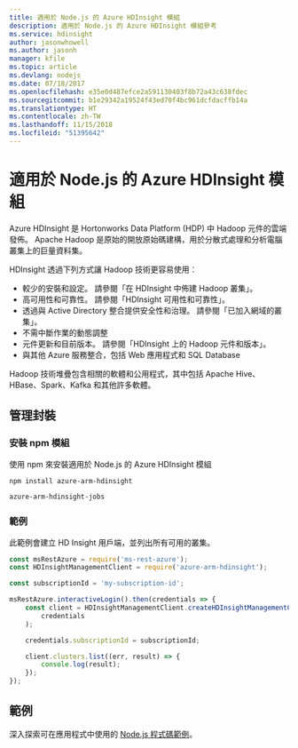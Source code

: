 ```yaml
---
title: 適用於 Node.js 的 Azure HDInsight 模組
description: 適用於 Node.js 的 Azure HDInsight 模組參考
ms.service: hdinsight
author: jasonwhowell
ms.author: jasonh
manager: kfile
ms.topic: article
ms.devlang: nodejs
ms.date: 07/18/2017
ms.openlocfilehash: e35e0d487efce2a591130403f8b72a43c638fdec
ms.sourcegitcommit: b1e29342a19524f43ed70f4bc961dcfdacffb14a
ms.translationtype: HT
ms.contentlocale: zh-TW
ms.lasthandoff: 11/15/2018
ms.locfileid: "51395642"
---
```

# <a name="azure-hdinsight-modules-for-nodejs"></a>適用於 Node.js 的 Azure HDInsight 模組

Azure HDInsight 是 Hortonworks Data Platform (HDP) 中 Hadoop 元件的雲端發佈。 Apache Hadoop 是原始的開放原始碼建構，用於分散式處理和分析電腦叢集上的巨量資料集。

HDInsight 透過下列方式讓 Hadoop 技術更容易使用︰
- 較少的安裝和設定。 請參閱「在 HDInsight 中佈建 Hadoop 叢集」。
- 高可用性和可靠性。 請參閱「HDInsight 可用性和可靠性」。
- 透過與 Active Directory 整合提供安全性和治理。 請參閱「已加入網域的叢集」。
- 不需中斷作業的動態調整
- 元件更新和目前版本。 請參閱「HDInsight 上的 Hadoop 元件和版本」。
- 與其他 Azure 服務整合，包括 Web 應用程式和 SQL Database

Hadoop 技術堆疊包含相關的軟體和公用程式，其中包括 Apache Hive、HBase、Spark、Kafka 和其他許多軟體。 

## <a name="management-package"></a>管理封裝

### <a name="install-the-npm-modules"></a>安裝 npm 模組

使用 npm 來安裝適用於 Node.js 的 Azure HDInsight 模組

```bash
npm install azure-arm-hdinsight
```

```bash
azure-arm-hdinsight-jobs
```

### <a name="example"></a>範例 

此範例會建立 HD Insight 用戶端，並列出所有可用的叢集。 

```javascript
const msRestAzure = require('ms-rest-azure');
const HDInsightManagementClient = require('azure-arm-hdinsight');

const subscriptionId = 'my-subscription-id';

msRestAzure.interactiveLogin().then(credentials => {
    const client = HDInsightManagementClient.createHDInsightManagementClient(
        credentials
    );

    credentials.subscriptionId = subscriptionId;

    client.clusters.list((err, result) => {
        console.log(result);
    });
});
```

## <a name="samples"></a>範例

深入探索可在應用程式中使用的 [Node.js 程式碼範例](https://azure.microsoft.com/resources/samples/?platform=nodejs)。
